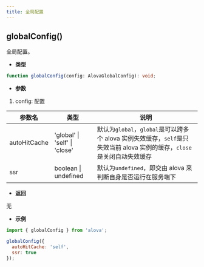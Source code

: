 ```yaml
---
title: 全局配置
---
```


## globalConfig()

全局配置。

- **类型**

```ts
function globalConfig(config: AlovaGlobalConfig): void;
```

- **参数**

1. config: 配置

| 参数名       | 类型                          | 说明                                                                                                                    |
| ------------ | ----------------------------- | ----------------------------------------------------------------------------------------------------------------------- |
| autoHitCache | 'global' \| 'self' \| 'close' | 默认为`global`，`global`是可以跨多个 alova 实例失效缓存，`self`是只失效当前 alova 实例的缓存，`close`是关闭自动失效缓存 |
| ssr          | boolean \| undefined          | 默认为`undefined`，即交由 alova 来判断自身是否运行在服务端下                                                            |

- **返回**

无

- **示例**

```js
import { globalConfig } from 'alova';

globalConfig({
  autoHitCache: 'self',
  ssr: true
});
```
